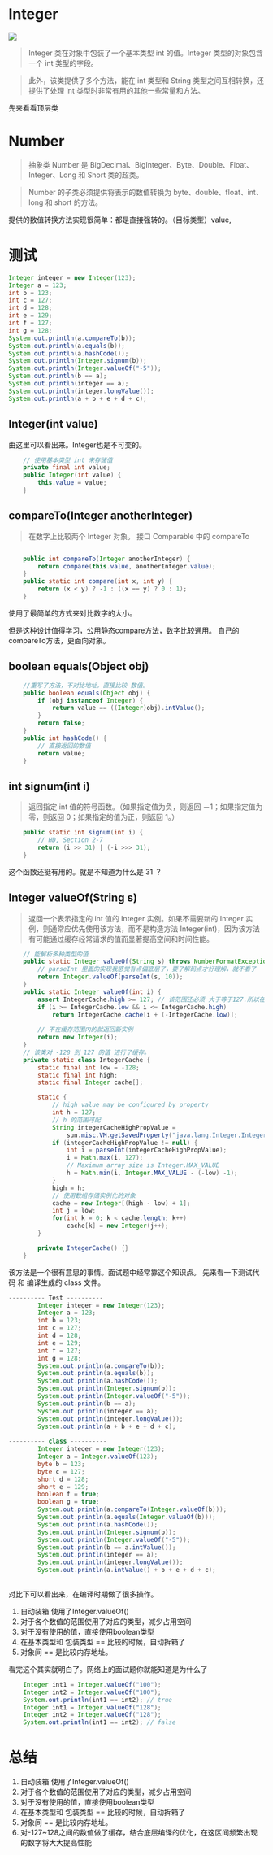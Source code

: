 # Integer
![](/assets/lang/Integer.png)
> Integer 类在对象中包装了一个基本类型 int 的值。Integer 类型的对象包含一个 int 类型的字段。 

> 此外，该类提供了多个方法，能在 int 类型和 String 类型之间互相转换，还提供了处理 int 类型时非常有用的其他一些常量和方法。 


先来看看顶层类
# Number
> 抽象类 Number 是 BigDecimal、BigInteger、Byte、Double、Float、Integer、Long 和 Short 类的超类。 

> Number 的子类必须提供将表示的数值转换为 byte、double、float、int、long 和 short 的方法。 

提供的数值转换方法实现很简单：都是直接强转的。（目标类型）value,


# 测试
```java
Integer integer = new Integer(123);
Integer a = 123;
int b = 123;
int c = 127;
int d = 128;
int e = 129;
int f = 127;
int g = 128;
System.out.println(a.compareTo(b));
System.out.println(a.equals(b));
System.out.println(a.hashCode());
System.out.println(Integer.signum(b));
System.out.println(Integer.valueOf("-5"));
System.out.println(b == a);
System.out.println(integer == a);
System.out.println(integer.longValue());
System.out.println(a + b + e + d + c);
```

##  Integer(int value) 
由这里可以看出来。Integer也是不可变的。
```java
    // 使用基本类型 int 来存储值
    private final int value;
    public Integer(int value) {
        this.value = value;
    }
```

## compareTo(Integer anotherInteger)
> 在数字上比较两个 Integer 对象。 
> 接口 Comparable<Integer> 中的 compareTo

```java

    public int compareTo(Integer anotherInteger) {
        return compare(this.value, anotherInteger.value);
    }
    public static int compare(int x, int y) {
        return (x < y) ? -1 : ((x == y) ? 0 : 1);
    }
```
使用了最简单的方式来对比数字的大小。

但是这种设计值得学习，公用静态compare方法，数字比较通用。 自己的compareTo方法，更面向对象。

## boolean equals(Object obj)
```java
    //重写了方法，不对比地址。直接比较 数值。
    public boolean equals(Object obj) {
        if (obj instanceof Integer) {
            return value == ((Integer)obj).intValue();
        }
        return false;
    }
    public int hashCode() {
        // 直接返回的数值
        return value;
    }
```

## int signum(int i)
> 返回指定 int 值的符号函数。（如果指定值为负，则返回 －1；如果指定值为零，则返回 0；如果指定的值为正，则返回 1。） 
```java
    public static int signum(int i) {
        // HD, Section 2-7
        return (i >> 31) | (-i >>> 31);
    }
```
这个函数还挺有用的。就是不知道为什么是 31 ？

## Integer valueOf(String s)
> 返回一个表示指定的 int 值的 Integer 实例。如果不需要新的 Integer 实例，则通常应优先使用该方法，而不是构造方法 Integer(int)，因为该方法有可能通过缓存经常请求的值而显著提高空间和时间性能。 

```java
    // 能解析多种类型的值
    public static Integer valueOf(String s) throws NumberFormatException {
        // parseInt 里面的实现我感觉有点偏底层了，要了解码点才好理解，就不看了
        return Integer.valueOf(parseInt(s, 10));
    }
    public static Integer valueOf(int i) {
        assert IntegerCache.high >= 127; // 该范围还必须 大于等于127.所以在配置的时候也要小心
        if (i >= IntegerCache.low && i <= IntegerCache.high)
            return IntegerCache.cache[i + (-IntegerCache.low)];
            
        // 不在缓存范围内的就返回新实例
        return new Integer(i);
    }
    // 该类对 -128 到 127 的值 进行了缓存。
    private static class IntegerCache {
        static final int low = -128;
        static final int high;
        static final Integer cache[];

        static {
            // high value may be configured by property
            int h = 127;
            // h 的范围可配
            String integerCacheHighPropValue =
                sun.misc.VM.getSavedProperty("java.lang.Integer.IntegerCache.high");
            if (integerCacheHighPropValue != null) {
                int i = parseInt(integerCacheHighPropValue);
                i = Math.max(i, 127);
                // Maximum array size is Integer.MAX_VALUE
                h = Math.min(i, Integer.MAX_VALUE - (-low) -1);
            }
            high = h;
            // 使用数组存储实例化的对象
            cache = new Integer[(high - low) + 1];
            int j = low;
            for(int k = 0; k < cache.length; k++)
                cache[k] = new Integer(j++);
        }

        private IntegerCache() {}
    }
```

该方法是一个很有意思的事情。面试题中经常靠这个知识点。
先来看一下测试代码 和 编译生成的 class 文件。
```java
---------- Test ----------
        Integer integer = new Integer(123);
        Integer a = 123;
        int b = 123;
        int c = 127;
        int d = 128;
        int e = 129;
        int f = 127;
        int g = 128;
        System.out.println(a.compareTo(b));
        System.out.println(a.equals(b));
        System.out.println(a.hashCode());
        System.out.println(Integer.signum(b));
        System.out.println(Integer.valueOf("-5"));
        System.out.println(b == a);
        System.out.println(integer == a);
        System.out.println(integer.longValue());
        System.out.println(a + b + e + d + c);
        
---------- class ----------
        Integer integer = new Integer(123);
        Integer a = Integer.valueOf(123);
        byte b = 123;
        byte c = 127;
        short d = 128;
        short e = 129;
        boolean f = true;
        boolean g = true;
        System.out.println(a.compareTo(Integer.valueOf(b)));
        System.out.println(a.equals(Integer.valueOf(b)));
        System.out.println(a.hashCode());
        System.out.println(Integer.signum(b));
        System.out.println(Integer.valueOf("-5"));
        System.out.println(b == a.intValue());
        System.out.println(integer == a);
        System.out.println(integer.longValue());
        System.out.println(a.intValue() + b + e + d + c);
        
```

对比下可以看出来，在编译时期做了很多操作。
1. 自动装箱 使用了Integer.valueOf()
2. 对于各个数值的范围使用了对应的类型，减少占用空间
3. 对于没有使用的值，直接使用boolean类型
4. 在基本类型和 包装类型 == 比较的时候，自动拆箱了
5. 对象间 == 是比较内存地址。

看完这个其实就明白了。网络上的面试题你就能知道是为什么了
```java
    Integer int1 = Integer.valueOf("100");
    Integer int2 = Integer.valueOf("100");
    System.out.println(int1 == int2); // true
    Integer int1 = Integer.valueOf("128");
    Integer int2 = Integer.valueOf("128");
    System.out.println(int1 == int2); // false
```


# 总结
1. 自动装箱 使用了Integer.valueOf()
2. 对于各个数值的范围使用了对应的类型，减少占用空间
3. 对于没有使用的值，直接使用boolean类型
4. 在基本类型和 包装类型 == 比较的时候，自动拆箱了
5. 对象间 == 是比较内存地址。
6. 对-127~128之间的数值做了缓存，结合底层编译的优化，在这区间频繁出现的数字将大大提高性能


